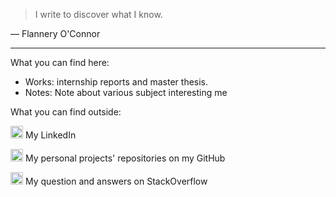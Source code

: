 >  I write to discover what I know.

— Flannery O'Connor

___
What you can find here:
- Works: internship reports and master thesis.
- Notes: Note about various subject interesting me

What you can find outside:

<img src="https://content.linkedin.com/content/dam/me/business/en-us/amp/brand-site/v2/bg/LI-Bug.svg.original.svg" height="20px"></img> My LinkedIn

<img src="https://github.githubassets.com/images/modules/logos_page/GitHub-Mark.png" height="20px"></img> My personal projects' repositories on my GitHub

<img src="https://cdn.sstatic.net/Sites/stackoverflow/company/img/logos/so/so-icon.png?v=c78bd457575a" height="20px"></img> My question and answers on StackOverflow
<!--stackedit_data:
eyJoaXN0b3J5IjpbLTU1NTM5MDE5NiwtNTIwODYyMzU2XX0=
-->
